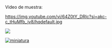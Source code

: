 Video de muestra:

https://img.youtube.com/vi/64Z0tY_DRIc?si=akc-c_tHuMfb_jv8/hqdefault.jpg

[![](https://img.youtube.com/vi/64Z0tY_DRIc?si=akc-c_tHuMfb_jv8/hqdefault.jpg)](https://youtu.be/64Z0tY_DRIc?si=akc-c_tHuMfb_jv8)

[![miniatura](https://github.com/user-attachments/assets/587a6eab-0873-4bf7-9082-0f59011a81e3)](https://youtu.be/64Z0tY_DRIc?si=akc-c_tHuMfb_jv8)
